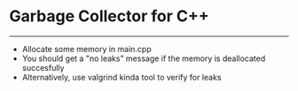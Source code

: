 # Garbage Collector for C++
---  
* Allocate some memory in main.cpp
* You should get a "no leaks" message if the memory is deallocated succesfully
* Alternatively, use valgrind kinda tool to verify for leaks
